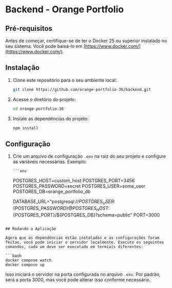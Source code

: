 # Backend - Orange Portfolio

## Pré-requisitos

Antes de começar, certifique-se de ter o Docker 25 ou superior instalado no seu sistema. Você pode baixá-lo em [https://www.docker.com/](https://www.docker.com/).

## Instalação

1. Clone este repositório para o seu ambiente local:

   ```bash
   git clone https://github.com/orange-portfolio-36/backend.git
   ```

2. Acesse o diretório do projeto:

   ```bash
   cd orange-portfolio-36
   ```

3. Instale as dependências do projeto:

   ```bash
   npm install
   ```

## Configuração

1.  Crie um arquivo de configuração `.env` na raiz do seu projeto e configure as variáveis necessárias. Exemplo:

        ```env

    POSTGRES_HOST=custom_host
    POSTGRES_PORT=3456
    POSTGRES_PASSWORD=secret
    POSTGRES_USER=some_user
    POSTGRES_DB=orange_portfolio_db

    DATABASE_URL="postgresql://${POSTGRES_USER}:${POSTGRES_PASSWORD}@${POSTGRES_HOST}:${POSTGRES_PORT}/${POSTGRES_DB}?schema=public"
    PORT=3000
```

## Rodando a Aplicação

Agora que as dependências estão instaladas e as configurações foram feitas, você pode iniciar o servidor localmente. Execute os seguintes comandos, cada um deve ser executado em termiais diferentes:

```bash
docker compose watch
docker compose up
```

Isso iniciará o servidor na porta configurada no arquivo `.env`. Por padrão, será a porta 3000, mas você pode alterar isso conforme necessário.
